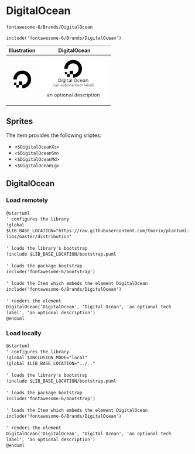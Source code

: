# DigitalOcean


```text
fontawesome-6/Brands/DigitalOcean
```

```text
include('fontawesome-6/Brands/DigitalOcean')
```



| Illustration | DigitalOcean |
| :---: | :---: |
| ![illustration for Illustration](../../fontawesome-6/Brands/DigitalOcean.png) | ![illustration for DigitalOcean](../../fontawesome-6/Brands/DigitalOcean.Local.png) |



## Sprites
The item provides the following sriptes:

- `<$DigitalOceanXs>`
- `<$DigitalOceanSm>`
- `<$DigitalOceanMd>`
- `<$DigitalOceanLg>`





## DigitalOcean

### Load remotely
```plantuml
@startuml
' configures the library
!global $LIB_BASE_LOCATION="https://raw.githubusercontent.com/tmorin/plantuml-libs/master/distribution"

' loads the library's bootstrap
!include $LIB_BASE_LOCATION/bootstrap.puml

' loads the package bootstrap
include('fontawesome-6/bootstrap')

' loads the Item which embeds the element DigitalOcean
include('fontawesome-6/Brands/DigitalOcean')

' renders the element
DigitalOcean('DigitalOcean', 'Digital Ocean', 'an optional tech label', 'an optional description')
@enduml
```

### Load locally
```plantuml
@startuml
' configures the library
!global $INCLUSION_MODE="local"
!global $LIB_BASE_LOCATION="../.."

' loads the library's bootstrap
!include $LIB_BASE_LOCATION/bootstrap.puml

' loads the package bootstrap
include('fontawesome-6/bootstrap')

' loads the Item which embeds the element DigitalOcean
include('fontawesome-6/Brands/DigitalOcean')

' renders the element
DigitalOcean('DigitalOcean', 'Digital Ocean', 'an optional tech label', 'an optional description')
@enduml
```

